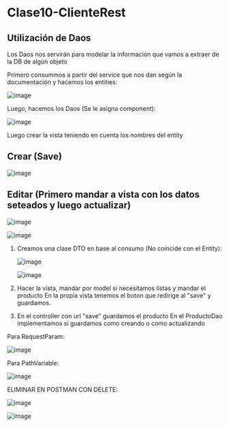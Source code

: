 # Clase10-ClienteRest

## Utilización de Daos

Los Daos nos servirán para modelar la información que vamos a extraer de la DB de algún objeto 

Primero consummos a partir del service que nos dan según la documentación y hacemos los entities:

![image](https://github.com/SergioABS-GTICS/Clase10-ClienteRest/assets/154263057/ffda36a2-3ee3-4ac2-87c3-91f86c1b0eaf)

Luego, hacemos los Daos (Se le asigna component):

![image](https://github.com/SergioABS-GTICS/Clase10-ClienteRest/assets/154263057/28dfa297-648e-452b-be80-e5f7ae04705e)

Luego crear la vista teniendo en cuenta los nombres del entity

## Crear (Save)

![image](https://github.com/SergioABS-GTICS/Clase10-ClienteRest/assets/154263057/e04397de-6172-4848-8197-bb2cabd90b04)


## Editar (Primero mandar a vista con los datos seteados y luego actualizar)

![image](https://github.com/SergioABS-GTICS/Clase10-ClienteRest/assets/154263057/71b482a6-a92a-4784-b120-40910402b9ed)


![image](https://github.com/SergioABS-GTICS/Clase10-ClienteRest/assets/154263057/d6b01eaa-f4a5-495e-84c9-8fbba8d41668)

1) Creamos una clase DTO en base al consumo (No coincide con el Entity):

   ![image](https://github.com/SergioABS-GTICS/Clase10-ClienteRest/assets/154263057/1284aab2-58bb-4300-86bc-c755a6fb7aa2)


    ![image](https://github.com/SergioABS-GTICS/Clase10-ClienteRest/assets/154263057/b696cc59-fd75-4c6c-b432-0cac4c5509ba)
   
2) Hacer la vista, mandar por model si necesitamos listas y mandar el producto
   En la propia vista tenemos el boton que redirige al "save" y guardamos.
3) En el controller con url "save" guardamos el producto
   En el ProductoDao implementamos si guardamos como creando o como actualizando

Para RequestParam:

![image](https://github.com/SergioABS-GTICS/Clase10-ClienteRest/assets/154263057/6e250ef9-e8b8-4e31-9c98-1e8f3f8f4929)

Para PathVariable:

![image](https://github.com/SergioABS-GTICS/Clase10-ClienteRest/assets/154263057/63609321-4bd9-4163-8359-9e6bab11a25b)

ELIMINAR EN POSTMAN CON DELETE:

![image](https://github.com/SergioABS-GTICS/Clase10-ClienteRest/assets/154263057/5010b020-9d94-4204-a98e-5398abff7365)


![image](https://github.com/SergioABS-GTICS/Clase10-ClienteRest/assets/154263057/66c58cd5-3845-4d17-812c-3dbb5a0a1945)
